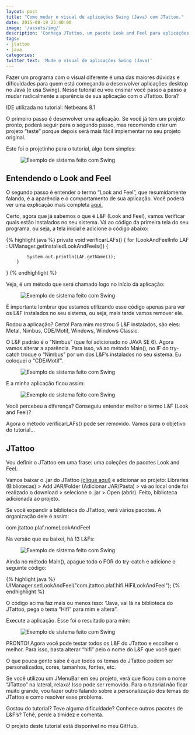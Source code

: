 ```yaml
---
layout: post
title: "Como mudar o visual de aplicações Swing (Java) com JTattoo."
date: 2015-08-19 23:40:00
image: '/assets/img/'
description: 'Conheça JTattoo, um pacote Look and Feel para aplicações Swing.'
tags:
- jtattoo
- java 
categories:
twitter_text: 'Mude o visual de aplicações Swing (Java)'
---
```


Fazer um programa com o visual diferente é uma das maiores dúvidas e dificuldades para quem está começando a desenvolver aplicações desktop no Java (e usa Swing). Nesse tutorial eu vou ensinar você passo a passo a mudar radicalmente a aparência de sua aplicação com o JTattoo. Bora?

IDE utilizada no tutorial: Netbeans 8.1

O primeiro passo é desenvolver uma aplicação. Se você já tem um projeto pronto, poderá seguir para o segundo passo, mas recomendo criar um projeto “teste” porque depois será mais fácil implementar no seu projeto original.

Este foi o projetinho para o tutorial, algo bem simples:

<figure>
	<img src="{{site.baseurl}}/assets/img/mudar-visual-swing-java-com-jtattoo/1.png" alt="Exemplo de sistema feito com Swing">
</figure>

## Entendendo o Look and Feel

O segundo passo é entender o termo “Look and Feel”, que resumidamente falando, é a aparência e o comportamento de sua aplicação. Você poderá ver uma explicação mais completa <a href="https://pt.wikipedia.org/wiki/Look_and_Feel" target="_blank">aqui.</a>

Certo, agora que já sabemos o que é L&F (Look and Feel), vamos verificar quais estão instalados no seu sistema. Vá ao código da primeira tela do seu programa, ou seja, a tela inicial e adicione o código abaixo:

{% highlight java %}
private void verificarLAFs() {
       for (LookAndFeelInfo LAF : UIManager.getInstalledLookAndFeels()) {

            System.out.println(LAF.getName());
        }
}
{% endhighlight %}

Veja, é um método que será chamado logo no início da aplicação:

<figure>
	<img src="{{site.baseurl}}/assets/img/mudar-visual-swing-java-com-jtattoo/2.png" alt="Exemplo de sistema feito com Swing">
</figure>

É importante lembrar que estamos utilizando esse código apenas para ver os L&F instalados no seu sistema, ou seja, mais tarde vamos remover ele.

Rodou a aplicação? Certo! Para mim mostrou 5 L&F instalados, são eles: Metal, Nimbus, CDE/Motif, Windows, Windows Classic.

O L&F padrão é o “Nimbus” (que foi adicionado no JAVA SE 6). Agora vamos alterar a aparência. Para isso, vá ao método Main(), no IF do try-catch troque o “Nimbus” por um dos L&F’s instalados no seu sistema.  Eu coloquei o “CDE/Motif”.

<figure>
	<img src="{{site.baseurl}}/assets/img/mudar-visual-swing-java-com-jtattoo/3.png" alt="Exemplo de sistema feito com Swing">
</figure>


E a minha aplicação ficou assim:

<figure>
	<img src="{{site.baseurl}}/assets/img/mudar-visual-swing-java-com-jtattoo/4.png" alt="Exemplo de sistema feito com Swing">
</figure>


Você percebeu a diferença? Conseguiu entender melhor o termo L&F (Look and Feel)?

Agora o método verificarLAFs() pode ser removido. Vamos para o objetivo do tutorial...

## JTattoo

Vou definir o JTattoo em uma frase: uma coleções de pacotes Look and Feel.

Vamos baixar o .jar do JTattoo <a href="http://www.jtattoo.net/Download.html" target="_blank">(clique aqui)</a>  e adicionar ao projeto: Libraries (Bibliotecas) > Add JAR/Folder (Adicionar JAR/Pasta) > vá ao local onde foi realizado o download > selecione o .jar > Open (abrir). Feito, biblioteca adicionada ao projeto.

Se você expandir a biblioteca do JTattoo, verá vários pacotes. A organização dele é assim:

com.jtattoo.plaf.nomeLookAndFeel

Na versão que eu baixei, há 13 L&Fs:

<figure>
	<img src="{{site.baseurl}}/assets/img/mudar-visual-swing-java-com-jtattoo/5.png" alt="Exemplo de sistema feito com Swing">
</figure>


Ainda no método Main(), apague todo o FOR do try-catch e adicione o seguinte código:

{% highlight java %}
UIManager.setLookAndFeel("com.jtattoo.plaf.hifi.HiFiLookAndFeel");
{% endhighlight %}

O código acima faz mais ou menos isso: “Java, vai lá na biblioteca do JTattoo, pega o tema “Hifi” para mim e altera”.

Execute a aplicação. Esse foi o resultado para mim:

<figure>
	<img src="{{site.baseurl}}/assets/img/mudar-visual-swing-java-com-jtattoo/6.png" alt="Exemplo de sistema feito com Swing">
</figure>

PRONTO! Agora você pode testar todos os L&F do JTattoo e escolher o melhor. Para isso, basta alterar “hifi” pelo o nome do L&F que você quer:

O que pouca gente sabe é que todos os temas do JTattoo podem ser personalizados, cores, tamanhos, fontes, etc.

Se você utilizou um JMenuBar em seu projeto, verá que ficou com o nome “JTattoo” na lateral, relaxa! Isso pode ser removido. Para o tutorial não ficar muito grande, vou fazer outro falando sobre a personalização dos temas do JTattoo e como resolver esse problema.

Gostou do tutorial? Teve alguma dificuldade? Conhece outros pacotes de L&F’s? Tchê, perde a timidez e comenta.

O projeto deste tutorial está disponível no meu GitHub.